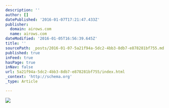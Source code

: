 ```yaml
---
description: ''
author: []
datePublished: '2016-01-07T17:21:47.433Z'
publisher:
  domain: airows.com
  name: airows.com
dateModified: '2016-01-05T16:56:39.645Z'
title: ''
sourcePath: _posts/2016-01-07-5a21f94a-5dc2-4bb3-8db7-e878281bf755.md
published: true
inFeed: true
hasPage: true
inNav: false
url: 5a21f94a-5dc2-4bb3-8db7-e878281bf755/index.html
_context: 'http://schema.org'
_type: Article

---
```

![](http://a2.files.airows.com/image/upload/c_fit,cs_srgb,dpr_1.0,q_80,w_620/MTM1NjI3MzU4MDA5ODgwNTQ2.jpg)